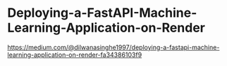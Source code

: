 # Deploying-a-FastAPI-Machine-Learning-Application-on-Render

https://medium.com/@dilwanasinghe1997/deploying-a-fastapi-machine-learning-application-on-render-fa34386103f9
